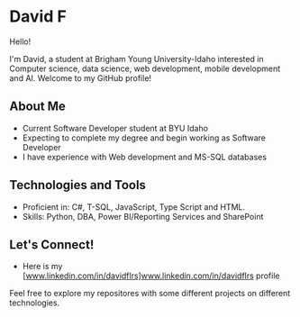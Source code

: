 <!--
## Hi there 👋

**dvdfl/dvdfl** is a ✨ _special_ ✨ repository because its `README.md` (this file) appears on your GitHub profile.

Here are some ideas to get you started:

- 🔭 I’m currently working on ...
- 🌱 I’m currently learning ...
- 👯 I’m looking to collaborate on ...
- 🤔 I’m looking for help with ...
- 💬 Ask me about ...
- 📫 How to reach me: ...
- 😄 Pronouns: ...
- ⚡ Fun fact: ...
-->

# David F

Hello!

I'm David, a student at Brigham Young University-Idaho interested in Computer science, data science, web development, mobile development and AI. Welcome to my GitHub profile!

## About Me

- Current Software Developer student at BYU Idaho
- Expecting to complete my degree and begin working as Software Developer
- I have experience with Web development and MS-SQL databases

## Technologies and Tools

- Proficient in: C#, T-SQL, JavaScript, Type Script and HTML.
- Skills: Python, DBA, Power BI/Reporting Services and SharePoint

## Let's Connect!

- Here is my [www.linkedin.com/in/davidflrs]www.linkedin.com/in/davidflrs profile

Feel free to explore my repositores with some different projects on different technologies.
